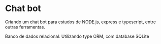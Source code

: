 # Chat bot

Criando um chat bot para estudos de NODE.js, express e typescript, entre outras ferramentas.

Banco de dados relacional: Utilizando type ORM, com database SQLite

